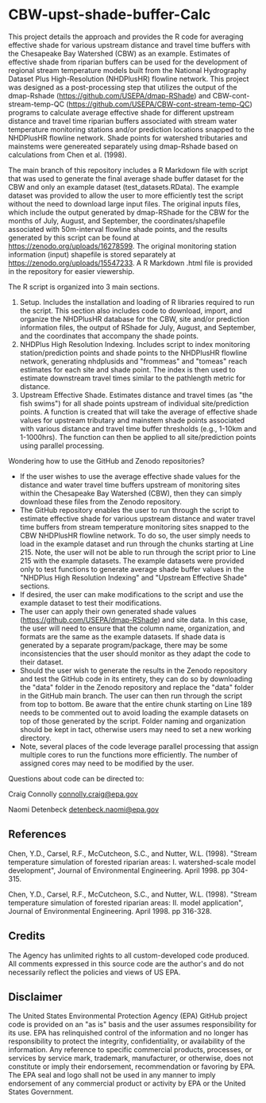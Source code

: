 # CBW-upst-shade-buffer-Calc

This project details the approach and provides the R code for averaging effective shade for various upstream distance and travel time buffers with the Chesapeake Bay Watershed (CBW) as an example. Estimates of effective shade from riparian buffers can be used for the development of regional stream temperature models built from the National Hydrography Dataset Plus High-Resolution (NHDPlusHR) flowline network. This project was designed as a post-processing step that utilizes the output of the dmap-Rshade (https://github.com/USEPA/dmap-RShade) and CBW-cont-stream-temp-QC (https://github.com/USEPA/CBW-cont-stream-temp-QC) programs to calculate average effective shade for different upstream distance and travel time riparian buffers associated with stream water temperature monitoring stations and/or prediction locations snapped to the NHDPlusHR flowline network. Shade points for watershed tributaries and mainstems were genereated separately using dmap-Rshade based on calculations from Chen et al. (1998).

The main branch of this repository includes a R Markdown file with script that was used to generate the final average shade buffer dataset for the CBW and only an example dataset (test_datasets.RData). The example dataset was provided to allow the user to more efficiently test the script without the need to download large input files. The original inputs files, which include the output generated by dmap-RShade for the CBW for the months of July, August, and September, the coordinates/shapefile associated with 50m-interval flowline shade points, and the results generated by this script can be found at https://zenodo.org/uploads/16278599. The original monitoring station information (input) shapefile is stored separately at https://zenodo.org/uploads/15547233. A R Markdown .html file is provided in the repository for easier viewership. 

The R script is organized into 3 main sections.
1) Setup. Includes the installation and loading of R libraries required to run the script. This section also includes code to download, import, and organize the NHDPlusHR database for the CBW, site and/or prediction information files, the output of RShade for July, August, and September, and the coordinates that accompany the shade points.
2) NHDPlus High Resolution Indexing. Includes script to index monitoring station/prediction points and shade points to the NHDPlusHR flowline network, generating nhdplusids and "frommeas" and "tomeas" reach estimates for each site and shade point. The index is then used to estimate downstream travel times similar to the pathlength metric for distance.
3) Upstream Effective Shade. Estimates distance and travel times (as "the fish swims") for all shade points upstream of individual site/prediction points. A function is created that will take the average of effective shade values for upstream tributary and mainstem shade points associated with various distance and travel time buffer thresholds (e.g., 1-10km and 1-1000hrs). The function can then be applied to all site/prediction points using parallel processing.

Wondering how to use the GitHub and Zenodo repositories?
 
- If the user wishes to use the average effective shade values for the distance and water travel time buffers upstream of monitoring sites within the Chesapeake Bay Watershed (CBW), then they can simply download these files from the Zenodo repository.
- The GitHub repository enables the user to run through the script to estimate effective shade for various upstream distance and water travel time buffers from stream temperature monitoring sites snapped to the CBW NHDPlusHR flowline network. To do so, the user simply needs to load in the example dataset and run through the chunks starting at Line 215. Note, the user will not be able to run through the script prior to Line 215 with the example datasets. The example datasets were provided only to test functions to generate average shade buffer values in the "NHDPlus High Resolution Indexing" and "Upstream Effective Shade" sections.
- If desired, the user can make modifications to the script and use the example dataset to test their modifications.
- The user can apply their own generated shade values (https://github.com/USEPA/dmap-RShade) and site data. In this case, the user will need to ensure that the column name, organization, and formats are the same as the example datasets. If shade data is generated by a separate program/package, there may be some inconsistencies that the user should monitor as they adapt the code to their dataset.
- Should the user wish to generate the results in the Zenodo repository and test the GitHub code in its entirety, they can do so by downloading the "data" folder in the Zenodo repository and replace the "data" folder in the GitHub main branch. The user can then run through the script from top to bottom. Be aware that the entire chunk starting on Line 189 needs to be commented out to avoid loading the example datasets on top of those generated by the script. Folder naming and organization should be kept in tact, otherwise users may need to set a new working directory.
- Note, several places of the code leverage parallel processing that assign multiple cores to run the functions more efficiently. The number of assigned cores may need to be modified by the user. 


Questions about code can be directed to:

Craig Connolly
connolly.craig@epa.gov

Naomi Detenbeck
detenbeck.naomi@epa.gov

## References

Chen, Y.D., Carsel, R.F., McCutcheon, S.C., and Nutter, W.L. (1998). "Stream temperature simulation of forested riparian areas: I. watershed-scale model development", Journal of Environmental Engineering. April 1998. pp 304-315.

Chen, Y.D., Carsel, R.F., McCutcheon, S.C., and Nutter, W.L. (1998). "Stream temperature simulation of forested riparian areas: II. model application", Journal of Environmental Engineering. April 1998. pp 316-328.

## Credits
The Agency has unlimited rights to all custom-developed code produced. All comments expressed in this source code are the author's and do not necessarily reflect the policies and views of US EPA.

## Disclaimer
The United States Environmental Protection Agency (EPA) GitHub project code is provided on an "as is" basis and the user assumes responsibility for its use. EPA has relinquished control of the information and no longer has responsibility to protect the integrity, confidentiality, or availability of the information. Any reference to specific commercial products, processes, or services by service mark, trademark, manufacturer, or otherwise, does not constitute or imply their endorsement, recommendation or favoring by EPA. The EPA seal and logo shall not be used in any manner to imply endorsement of any commercial product or activity by EPA or the United States Government. 
